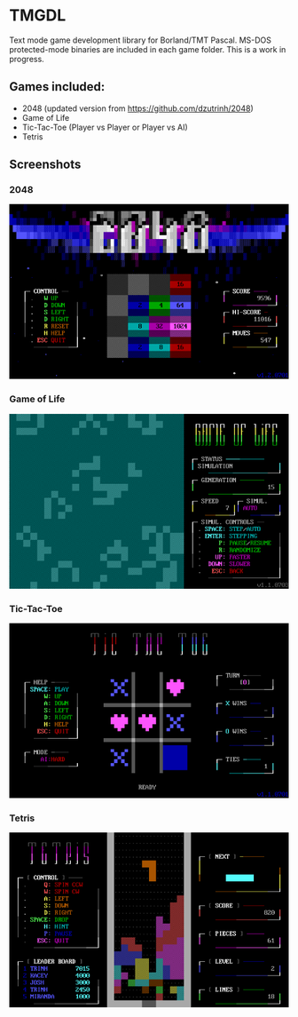 # TMGDL

Text mode game development library for Borland/TMT Pascal. MS-DOS protected-mode binaries are included in each game folder.
This is a work in progress.

## Games included:

- 2048 (updated version from https://github.com/dzutrinh/2048)
- Game of Life
- Tic-Tac-Toe (Player vs Player or Player vs AI)
- Tetris

## Screenshots 

### 2048

![](./GAMES/2048/SCREEN.GIF)

### Game of Life

![](./GAMES/GOL/SCRENN02.GIF)

### Tic-Tac-Toe

![](./GAMES/T3/SCREEN02.GIF)

### Tetris

![](./GAMES/TETRIS/SCREEN02.GIF)

